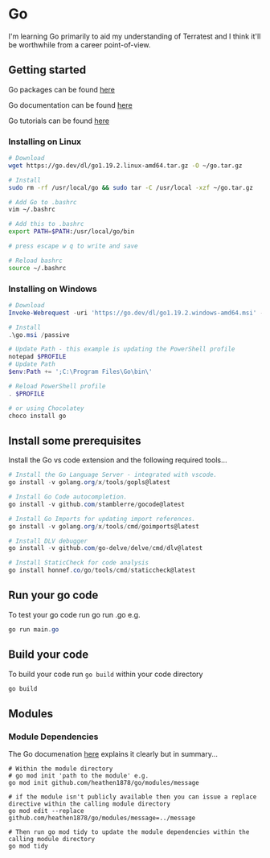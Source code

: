 # Go

I'm learning Go primarily to aid my understanding of Terratest and I think it'll be worthwhile from a career point-of-view.

## Getting started

Go packages can be found [here](https://pkg.go.dev/)

Go documentation can be found [here](https://go.dev/doc/)

Go tutorials can be found [here](https://go.dev/doc/tutorial/)

### Installing on Linux

```Bash
# Download
wget https://go.dev/dl/go1.19.2.linux-amd64.tar.gz -O ~/go.tar.gz

# Install
sudo rm -rf /usr/local/go && sudo tar -C /usr/local -xzf ~/go.tar.gz
```

```Bash
# Add Go to .bashrc
vim ~/.bashrc

# Add this to .bashrc
export PATH=$PATH:/usr/local/go/bin

# press escape w q to write and save

# Reload bashrc
source ~/.bashrc
```

### Installing on Windows

```PowerShell
# Download
Invoke-Webrequest -uri 'https://go.dev/dl/go1.19.2.windows-amd64.msi' -OutFile '~/go.msi'

# Install
.\go.msi /passive

# Update Path - this example is updating the PowerShell profile
notepad $PROFILE
# Update Path
$env:Path += ';C:\Program Files\Go\bin\'

# Reload PowerShell profile
. $PROFILE

# or using Chocolatey
choco install go
```

## Install some prerequisites

Install the Go vs code extension and the following required tools...

```PowerShell
# Install the Go Language Server - integrated with vscode.
go install -v golang.org/x/tools/gopls@latest

# Install Go Code autocompletion.
go install -v github.com/stamblerre/gocode@latest

# Install Go Imports for updating import references.
go install -v golang.org/x/tools/cmd/goimports@latest

# Install DLV debugger
go install -v github.com/go-delve/delve/cmd/dlv@latest

# Install StaticCheck for code analysis
go install honnef.co/go/tools/cmd/staticcheck@latest
```

## Run your go code

To test your go code run go run <filename>.go e.g. 

```PowerShell
go run main.go
```

## Build your code

To build your code run `go build` within your code directory

```PowerShell
go build 
```

## Modules

### Module Dependencies

The Go documenation [here](https://go.dev/doc/tutorial/call-module-code) explains it clearly but in summary...

```Shell
# Within the module directory
# go mod init 'path to the module' e.g.
go mod init github.com/heathen1878/go/modules/message

# if the module isn't publicly available then you can issue a replace directive within the calling module directory
go mod edit --replace github.com/heathen1878/go/modules/message=../message

# Then run go mod tidy to update the module dependencies within the calling module directory
go mod tidy
```
